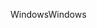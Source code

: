 <span data-ttu-id="44447-101">Windows</span><span class="sxs-lookup"><span data-stu-id="44447-101">Windows</span></span>